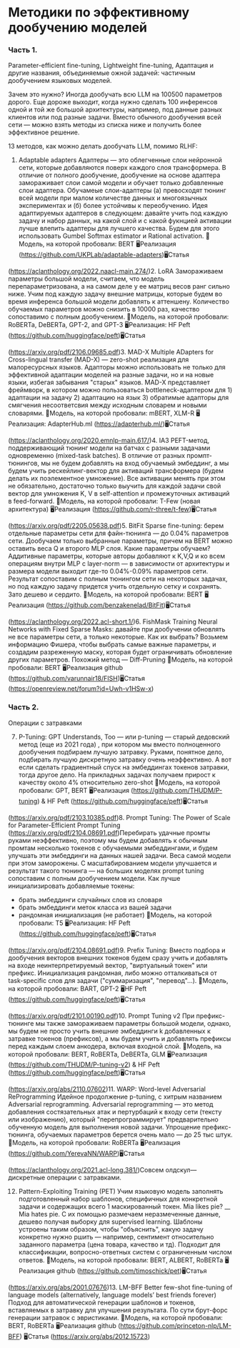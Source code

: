 
# Mетодики по эффективному дообучению моделей

### Часть 1. 
Parameter-efficient fine-tuning, Lightweight fine-tuning, Адаптация и другие названия, объединяемые ожной задачей: частичным дообучением языковых моделей.

Зачем это нужно?
Иногда дообучать всю LLM на 100500 параметров дорого. Еще дороже выходит, когда нужно сделать 100 инференсов одной и той же большой архитектуры, например, под данные разных клиентов или под разные задачи. Вместо обычного дообучения всей сети — можно взять методы из списка ниже и получить более эффективное решение.

13 методов, как можно делать дообучать LLM, помимо RLHF:

1. Adaptable adapters
Адаптеры — это облегченные слои нейронной сети, которые добавляются поверх каждого слоя трансформера. В отличие от полного дообучение, дообучение на основе адаптера замораживает слои самой модели и обучает только добавленные слои адаптера. Обучамеые слои-адаптеры (а) превосходят тюнинг всей модели при малом количестве данных и многоязычных экспериментах и (б) более устойчивы к переобучению.
Идея адаптируемых адаптеров в следующем: давайте учить под каждую задачу и набор данных, на какой слой и с какой фукнцией активации лучше влепить адаптеры для лучшего качества. Будем для этого использовать Gumbel Softmax estimator и Rational activation.
🌸Модель, на которой пробовали: BERT
🖥Реализация
 (https://github.com/UKPLab/adaptable-adapters)🖥Статья

 (https://aclanthology.org/2022.naacl-main.274/)2. LoRA
Замораживаем параметры большой модели, считаем, что модель перепараметризована, а на самом деле у ее матриц весов ранг сильно ниже. Учим под каждую задачу внешние матрицы, которые будем во время инференса большой модели  добавлять к аттеншену.
Количество обучаемых параметров можно снизить в 10000 раз, качество сопоставимо с полным дообучением.
🌸Модель, на которой пробовали: RoBERTa, DeBERTa, GPT-2, and GPT-3
🖥Реализация: HF Peft
 (https://github.com/huggingface/peft)🖥Статья

 (https://arxiv.org/pdf/2106.09685.pdf)3. MAD-X
Multiple ADapters for Cross-lingual transfer (MAD-X) — zero-shot реализация для малоресурсных языков.
Адапторы можно использовать не только для эффективной адаптации моделей на разные задачи, но и на новые языки, избегая забывания "старых" языков. MAD-X представляет фреймворк, в котором можно пользоваться bottleneck-адаптером для 1) адаптации на задачу 2) адаптацию на язык 3) обратимые адапторы для смягчения несоответсвия между исходным словарем и новыми словарями.
🌸Модель, на которой пробовали: mBERT, XLM-R
🖥Реализация: AdapterHub.ml
 (https://adapterhub.ml/)🖥Статья  

 (https://aclanthology.org/2020.emnlp-main.617/)4. IA3 
PEFT-метод, поддерживающий тюнинг модели на батчах с разными задачами одновременно (mixed-task batches). В отличие от разных промпт-тюнингов, мы не будем добавлять на вход обучаемый эмбеддинг, а мы будем учить рескейлинг-вектор для активаций трансформера (будем делать их поэлементное умножение). Все активации менять при этом не обязательно, достаточно только выучить для каждой задачи свой вектор для умножения K, V в self-attention и промежуточных активаций в feed-forward. 
🌸Модель, на которой пробовали: T-Few (новая архитектура)
🖥Реализация
 (https://github.com/r-three/t-few)🖥Статья

 (https://arxiv.org/pdf/2205.05638.pdf)5. BitFit
Sparse fine-tuning: берем отдельные параметры сети для файн-тюнинга — до 0.04% параметров сети. 
Дообучаем только выбранные параметры, причем на BERT можно оставить веса Q и второго MLP слоя.
Какие параметры обучаем? Аддитивные параметры, которые авторы добавляют к K,V,Q и ко всем операциям внутри MLP с layer-norm — в зависимости от архитектуры и размера модели выходит где-то 0.04%-0.09% параметров сети.
Результат сопоставим с полным тюнингом сети на некоторых задачах, но под каждую задачу придется учить отдельную сетку и сохранять. Зато дешево и сердито.
🌸Модель, на которой пробовали: BERT
🖥Реализация
 (https://github.com/benzakenelad/BitFit)🖥Статья

 (https://aclanthology.org/2022.acl-short.1/)6. FishMask 
Training Neural Networks with Fixed Sparse Masks: давайте при дообучении обновлять не все параметры сети, а только некоторые. Как их выбрать? Возьмем информацию Фишера, чтобы выбрать самые важные параметры, и создадим разреженную маску, которая будет ограничивать обновление других параметров. Похожий метод — Diff-Pruning
🌸Модель, на которой пробовали: BERT
🖥Реализация github
 (https://github.com/varunnair18/FISH)🖥Статья (https://openreview.net/forum?id=Uwh-v1HSw-x)


### Часть 2.  
Операции с затравками 

7. P-Tuning: 
GPT Understands, Too — или p-tuning — старый дедовский метод (еще из 2021 года) , при котором мы вместо полноценного дообучения подбираем лучшую затравку. Руками, понятное дело, подбирать лучшую дискретную затравку очень неэффективно. А вот если сделать градиентный спуск на эмбеддингах токенов затравки, тогда другое дело. На прикладных задачах получаем прирост к качеству около 4% относительно zero-shot
🌸Модель, на которой пробовали: GPT, BERT
🖥Реализация (https://github.com/THUDM/P-tuning) & HF Peft
 (https://github.com/huggingface/peft)🖥Статья

 (https://arxiv.org/pdf/2103.10385.pdf)8. Prompt Tuning: The Power of Scale for Parameter-Efficient Prompt Tuning
 (https://arxiv.org/pdf/2104.08691.pdf)Перебирать удачные промты руками неэффективно, поэтому мы будем добавлять к обычным промтам несколько токенов с обучаемыми эмбеддингами,  и будем улучшать эти эмбеддинги на данных нашей задачи. Веса самой модели при этом заморожены. С масштабированием модели улучшается и результат такого тюнинга — на больших моделях prompt tuning сопоставим с полным дообучением модели. 
Как лучше инициализировать добавляемые токены:
 - брать эмбеддинги случайных слов из словаря
 - брать эмбеддинги меток класса из вашей задачи 
 - рандомная инициализация (не работает)
🌸Модель, на которой пробовали: T5
🖥Реализация: HF Peft
 (https://github.com/huggingface/peft)🖥Статья

 (https://arxiv.org/pdf/2104.08691.pdf)9. Prefix Tuning: 
Вместо подбора и дообучения векторов внешних токенов будем сразу учить и добавлять на входе неинтерпретируемый вектор, "виртуальный токен" или префикс. Инициализация рандомная, либо можно отталкиваться от task-specific слов для задачи ("суммаризация", "перевод"...).
🌸Модель, на которой пробовали: BART, GPT-2
🖥HF Peft
 (https://github.com/huggingface/peft)🖥Статья

 (https://arxiv.org/pdf/2101.00190.pdf)10. Prompt Tuning v2
При префикс-тюнинге мы также замораживаем параметры большой модели, однако, мы будем не просто учить внешние эмбеддинги k добавленных к затравке токенов (префиксов), а мы будем учить и добавлять префиксы перед каждым слоем анкодера, включая входной слой. 
🌸Модель, на которой пробовали: BERT, RoBERTa, DeBERTa, GLM
🖥Реализация (https://github.com/THUDM/P-tuning-v2) & HF Peft
 (https://github.com/huggingface/peft)🖥Статья

 (https://arxiv.org/abs/2110.07602)11. WARP: Word-level Adversarial ReProgramming 
Идейное продолжение p-tuning, с хитрым названием Adversarial reprogramming.
Adversarial reprogramming  — это метод добавления состязательных атак и пертурбаций к входу сети (тексту или изображению), который "перепрограммирует" предварительно обученную модель для выполнения новой задачи. Упрощение префикс-тюнинга, обучаемых параметров берется очень мало — до 25 тыс штук.
🌸Модель, на которой пробовали: RoBERTa
🖥Реализация
 (https://github.com/YerevaNN/WARP)🖥Статья

 (https://aclanthology.org/2021.acl-long.381/)Совсем олдскул— дискретные операции с затравками.

12. Pattern-Exploiting Training (PET)
Учим языковую модель заполнять подготовленный набор шаблонов, специфичных для конкретной задачи и содержащих всего 1 маскированный токен. Mia likes pie? __ Mia hates pie.
С их помощью размечаем неразмеченные данные, дешево получая выборку для supervised learning. Шаблоны устроены таким образом, чтобы "объяснить", какую задачу конкретно нужно ршить — например, сентимент относительно заданного параметра (цена товара, качество и тд). Подходит для классификации, вопросно-ответных систем с ограниченным числом ответов.
🌸Модель, на которой пробовали: BERT, ALBERT, RoBERTa
🖥Реализация github
 (https://github.com/timoschick/pet)🖥Статья

 (https://arxiv.org/abs/2001.07676)13. LM-BFF
Better few-shot fine-tuning of language models (alternatively, language models’ best friends forever)
Подход для автоматической генерации шаблонов и токенов, вставляемых в затравку для улучшения результата. По сути брут-форс генерации затравок с эвристиками.
🌸Модель, на которой пробовали: BERT, RoBERTa
🖥Реализация github (https://github.com/princeton-nlp/LM-BFF) 
🖥Статья (https://arxiv.org/abs/2012.15723)

